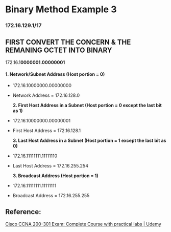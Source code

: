 # Binary Method Example 3

### 172.16.129.1/17

## FIRST CONVERT THE CONCERN & THE REMANING OCTET INTO BINARY

172.16.1**0000001.00000001**

#### 1. Network/Subnet Address \(Host portion = 0\)

* 172.16.10000000.00000000
* Network Address = 172.16.128.0

  **2. First Host Address in a Subnet \(Host portion = 0 except the last bit as 1\)**

* 172.16.10000000.00000001
* First Host Address = 172.16.128.1

  **3. Last Host Address in a Subnet \(Host portion = 1 except the last bit as 0\)**

* 172.16.11111111.11111110
* Last Host Address = 172.16.255.254

  **3. Broadcast Address \(Host portion = 1\)**

* 172.16.11111111.11111111
* Broadcast Address = 172.16.255.255

## Reference:

[Cisco CCNA 200-301 Exam: Complete Course with practical labs \| Udemy](https://www.udemy.com/course/cisco-ccent-icnd1-100-105-complete-course-sims-and-gns3/learn/lecture/6087498#overview)

